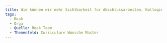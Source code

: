 ```yaml
---
title: Wie können wir mehr Sichtbarkeit für Abschlussarbeiten, Kolloqien, etc. schaffen?
tags:
  - Reak
  - Orga
  - Quelle: Reak Team
  - Themenfeld: Curriculare Wünsche Master
---
```

